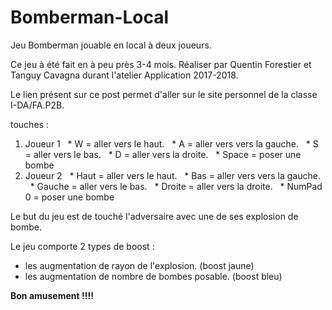 # Bomberman-Local
Jeu Bomberman jouable en local à deux joueurs.

Ce jeu à été fait en à peu près 3-4 mois.
Réaliser par Quentin Forestier et Tanguy Cavagna durant l'atelier Application 2017-2018.

Le lien présent sur ce post permet d'aller sur le site personnel de la classe I-DA/FA.P2B.

touches :
1. Joueur 1
&nbsp;&nbsp;* W = aller vers le haut.
&nbsp;&nbsp;* A = aller vers vers la gauche.
&nbsp;&nbsp;* S = aller vers le bas.
&nbsp;&nbsp;* D = aller vers la droite.
&nbsp;&nbsp;* Space = poser une bombe
2. Joueur 2
&nbsp;&nbsp;* Haut = aller vers le haut.
&nbsp;&nbsp;* Bas = aller vers vers la gauche.
&nbsp;&nbsp;* Gauche = aller vers le bas.
&nbsp;&nbsp;* Droite = aller vers la droite.
&nbsp;&nbsp;* NumPad 0 = poser une bombe

Le but du jeu est de touché l'adversaire avec une de ses explosion de bombe.

Le jeu comporte 2 types de boost :
* les augmentation de rayon de l'explosion. (boost jaune)
* les augmentation de nombre de bombes posable. (boost bleu)

**Bon amusement !!!!**

